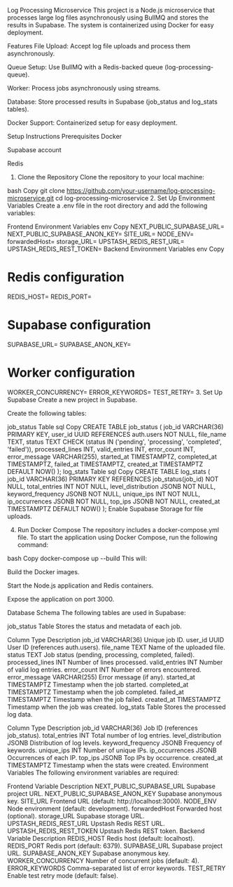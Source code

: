 Log Processing Microservice
This project is a Node.js microservice that processes large log files asynchronously using BullMQ and stores the results in Supabase. The system is containerized using Docker for easy deployment.

Features
File Upload: Accept log file uploads and process them asynchronously.

Queue Setup: Use BullMQ with a Redis-backed queue (log-processing-queue).

Worker: Process jobs asynchronously using streams.

Database: Store processed results in Supabase (job_status and log_stats tables).

Docker Support: Containerized setup for easy deployment.

Setup Instructions
Prerequisites
Docker

Supabase account

Redis

1. Clone the Repository
Clone the repository to your local machine:

bash
Copy
git clone https://github.com/your-username/log-processing-microservice.git
cd log-processing-microservice
2. Set Up Environment Variables
Create a .env file in the root directory and add the following variables:

Frontend Environment Variables
env
Copy
NEXT_PUBLIC_SUPABASE_URL=
NEXT_PUBLIC_SUPABASE_ANON_KEY=
SITE_URL=
NODE_ENV=
forwardedHost=
storage_URL=
UPSTASH_REDIS_REST_URL=
UPSTASH_REDIS_REST_TOKEN=
Backend Environment Variables
env
Copy
# Redis configuration
REDIS_HOST=
REDIS_PORT=

# Supabase configuration
SUPABASE_URL=
SUPABASE_ANON_KEY=

# Worker configuration
WORKER_CONCURRENCY=
ERROR_KEYWORDS=
TEST_RETRY=
3. Set Up Supabase
Create a new project in Supabase.

Create the following tables:

job_status Table
sql
Copy
CREATE TABLE job_status (
  job_id VARCHAR(36) PRIMARY KEY,
  user_id UUID REFERENCES auth.users NOT NULL,
  file_name TEXT,
  status TEXT CHECK (status IN ('pending', 'processing', 'completed', 'failed')),
  processed_lines INT,
  valid_entries INT,
  error_count INT,
  error_message VARCHAR(255),
  started_at TIMESTAMPTZ,
  completed_at TIMESTAMPTZ,
  failed_at TIMESTAMPTZ,
  created_at TIMESTAMPTZ DEFAULT NOW()
);
log_stats Table
sql
Copy
CREATE TABLE log_stats (
  job_id VARCHAR(36) PRIMARY KEY REFERENCES job_status(job_id) NOT NULL,
  total_entries INT NOT NULL,
  level_distribution JSONB NOT NULL,
  keyword_frequency JSONB NOT NULL,
  unique_ips INT NOT NULL,
  ip_occurrences JSONB NOT NULL,
  top_ips JSONB NOT NULL,
  created_at TIMESTAMPTZ DEFAULT NOW()
);
Enable Supabase Storage for file uploads.

4. Run Docker Compose
The repository includes a docker-compose.yml file. To start the application using Docker Compose, run the following command:

bash
Copy
docker-compose up --build
This will:

Build the Docker images.

Start the Node.js application and Redis containers.

Expose the application on port 3000.

Database Schema
The following tables are used in Supabase:

job_status Table
Stores the status and metadata of each job.

Column	Type	Description
job_id	VARCHAR(36)	Unique job ID.
user_id	UUID	User ID (references auth.users).
file_name	TEXT	Name of the uploaded file.
status	TEXT	Job status (pending, processing, completed, failed).
processed_lines	INT	Number of lines processed.
valid_entries	INT	Number of valid log entries.
error_count	INT	Number of errors encountered.
error_message	VARCHAR(255)	Error message (if any).
started_at	TIMESTAMPTZ	Timestamp when the job started.
completed_at	TIMESTAMPTZ	Timestamp when the job completed.
failed_at	TIMESTAMPTZ	Timestamp when the job failed.
created_at	TIMESTAMPTZ	Timestamp when the job was created.
log_stats Table
Stores the processed log data.

Column	Type	Description
job_id	VARCHAR(36)	Job ID (references job_status).
total_entries	INT	Total number of log entries.
level_distribution	JSONB	Distribution of log levels.
keyword_frequency	JSONB	Frequency of keywords.
unique_ips	INT	Number of unique IPs.
ip_occurrences	JSONB	Occurrences of each IP.
top_ips	JSONB	Top IPs by occurrence.
created_at	TIMESTAMPTZ	Timestamp when the stats were created.
Environment Variables
The following environment variables are required:

Frontend
Variable	Description
NEXT_PUBLIC_SUPABASE_URL	Supabase project URL.
NEXT_PUBLIC_SUPABASE_ANON_KEY	Supabase anonymous key.
SITE_URL	Frontend URL (default: http://localhost:3000).
NODE_ENV	Node environment (default: development).
forwardedHost	Forwarded host (optional).
storage_URL	Supabase storage URL.
UPSTASH_REDIS_REST_URL	Upstash Redis REST URL.
UPSTASH_REDIS_REST_TOKEN	Upstash Redis REST token.
Backend
Variable	Description
REDIS_HOST	Redis host (default: localhost).
REDIS_PORT	Redis port (default: 6379).
SUPABASE_URL	Supabase project URL.
SUPABASE_ANON_KEY	Supabase anonymous key.
WORKER_CONCURRENCY	Number of concurrent jobs (default: 4).
ERROR_KEYWORDS	Comma-separated list of error keywords.
TEST_RETRY	Enable test retry mode (default: false).
